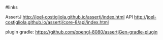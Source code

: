 #links

AssertJ
http://joel-costigliola.github.io/assertj/index.html
API
http://joel-costigliola.github.io/assertj/core-8/api/index.html

plugin gradle: 
https://github.com/opengl-8080/assertjGen-gradle-plugin